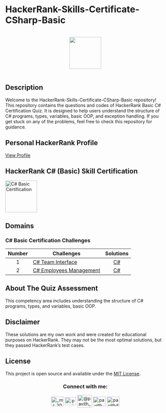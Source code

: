 <!--
-- Author: Pavith Bambaravanage
-- URL: https://github.com/Pavith19
-->

# HackerRank-Skills-Certificate-CSharp-Basic

<p align="center">  
	<br>
	<a href="https://www.hackerrank.com/profile/AhsanTausif">
        <img height=100 src="https://hrcdn.net/community-frontend/assets/brand/logo-new-white-green-a5cb16e0ae.svg"> 
    </a>
    <br>
    <br>
</p>

## Description
Welcome to the HackerRank-Skills-Certificate-CSharp-Basic repository! This repository contains the questions and codes of HackerRank Basic C# Certification Quiz. It is designed to help users understand the structure of C# programs, types, variables, basic OOP, and exception handling. If you get stuck on any of the problems, feel free to check this repository for guidance.

## Personal HackerRank Profile

[View Profile](https://www.hackerrank.com/profile/AhsanTausif)

## HackerRank C# (Basic) Skill Certification

<a href="https://www.hackerrank.com/certificates/e792e...">
<img alt="C# Basic Certification" src="https://via.placeholder.com/100" width = 100 ></a>

## Domains

### C# Basic Certification Challenges

| Number | Challenges | Solutions |
|:------:|------------|:---------:|
| 1 | [C# Team Interface](#) | [C#](1_C%23TeamInterface/) |
| 2 | [C# Employees Management](#) | [C#](2_C%23EmployeesManagement/) |

## About The Quiz Assessment
This competency area includes understanding the structure of C# programs, types, and variables, basic OOP.

## Disclaimer
These solutions are my own work and were created for educational purposes on HackerRank. They may not be the most optimal solutions, but they passed HackerRank’s test cases.

## License
This project is open source and available under the [MIT License](LICENSE).

<h3 align="center">Connect with me:</h3>
<p align="center">
  <a href="https://instagram.com/_mr_2001__" target="blank"><img align="center" src="https://raw.githubusercontent.com/rahuldkjain/github-profile-readme-generator/master/src/images/icons/Social/instagram.svg" alt="_mr_2001__" height="30" width="40" /></a>
  <a href="https://linkedin.com/in/www.linkedin.com/in/pavith-bambaravanage-465300293" target="blank"><img align="center" src="https://raw.githubusercontent.com/rahuldkjain/github-profile-readme-generator/master/src/images/icons/Social/linked-in-alt.svg" alt="pavith-bambaravanage-465300293" height="25" width="35" /></a>
  <a href="https://www.hackerrank.com/@pavith_db" target="blank"><img align="center" src="https://raw.githubusercontent.com/rahuldkjain/github-profile-readme-generator/master/src/images/icons/Social/hackerrank.svg" alt="@pavith_db" height="40" width="45" /></a>
  <a href="https://www.leetcode.com/pavith_db" target="blank"><img align="center" src="https://raw.githubusercontent.com/rahuldkjain/github-profile-readme-generator/master/src/images/icons/Social/leet-code.svg" alt="pavith_db" height="30" width="40" /></a>
  <a href="mailto:pavithd2020@gmail.com" target="blank"><img align="center" src="https://github.com/TheDudeThatCode/TheDudeThatCode/raw/master/Assets/Gmail.svg" alt="pavithd2020@gmail.com" height="30" width="40" /></a>
</p>
